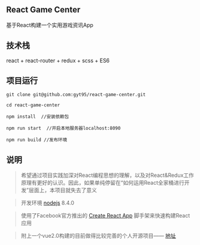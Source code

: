 ## React Game Center
基于React构建一个实用游戏资讯App

## 技术栈
react + react-router + redux + scss + ES6

## 项目运行
```
git clone git@github.com:gyt95/react-game-center.git

cd react-game-center

npm install  //安装依赖包

npm run start  //开启本地服务器localhost:8090

npm run build //发布环境
```

## 说明
> 希望通过项目实践加深对React编程思想的理解，以及对React&Redux工作原理有更好的认识。因此，如果单纯停留在“如何运用React全家桶进行开发”层面上，本项目就失去了意义

> 开发环境 [nodejs](https://nodejs.org/zh-cn/) 8.4.0

> 使用了Facebook官方推出的 [Create React App](https://github.com/facebookincubator/create-react-app) 脚手架来快速构建React应用

> 附上一个vue2.0构建的目前做得比较完善的个人开源项目—— [地址](https://github.com/gyt95/vue2.0-douban-movie)


